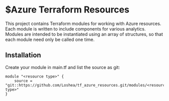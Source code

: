 # $Azure Terraform Resources

This project contains Terraform modules for working with Azure resources.  Each module is written to include components for various analytics.  Modules are intended to be instantiated using an array of structures, so that each module need only be called one time.

## Installation
Create your module in main.tf and list the source as git:
```
module "<resource type>" {
    source = "git::https://github.com/Loshea/tf_azure_resources.git/modules/<resource type>"
}
```
